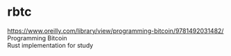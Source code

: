 # rbtc
https://www.oreilly.com/library/view/programming-bitcoin/9781492031482/  
Programming Bitcoin  
Rust implementation for study

